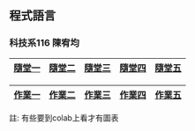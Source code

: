 <h2>程式語言</h2>
<h3>科技系116 陳宥均</h3>

[隨堂一](https://colab.research.google.com/drive/1WIf3NAWFF2J885JZGJI7uB9sDrPZsY2y?usp=sharing)|[隨堂二](https://colab.research.google.com/drive/1936PcKqxkLWqQtxS3L9PZP2vssJbIooS?usp=sharing)|[隨堂三](https://colab.research.google.com/drive/13HCKxbqC9qUN8SVi_057myNiEzZskbVi?usp=sharing)|[隨堂四](https://colab.research.google.com/drive/1KwNrVilCnHf9AcNV6-dd65SiZIcl1kN7?usp=sharing)|[隨堂五](https://colab.research.google.com/drive/1aV4a3cDY8q0Qn25Po5SokS1crxYKZUeC?usp=sharing)|
|:--:|:--:|:--:|:--:|:--:|

|[作業一](https://github.com/Neiouo/Eric/blob/main/%E7%A8%8B%E5%BC%8F%E8%AA%9E%E8%A8%80_%E4%BD%9C%E6%A5%AD%E4%BA%8C.ipynb) |[作業二](https://github.com/Neiouo/Eric/blob/main/%E7%A8%8B%E5%BC%8F%E8%AA%9E%E8%A8%80_%E4%BD%9C%E6%A5%AD%E4%BA%8C.ipynb)|[作業三](https://github.com/Neiouo/Eric/blob/main/%E7%A8%8B%E5%BC%8F%E8%AA%9E%E8%A8%80_%E4%BD%9C%E6%A5%AD%E4%B8%89.ipynb)|[作業四](https://colab.research.google.com/drive/1KwNrVilCnHf9AcNV6-dd65SiZIcl1kN7?usp=sharing)|[作業五](https://github.com/Neiouo/Eric/blob/main/%E7%A8%8B%E5%BC%8F%E8%AA%9E%E8%A8%80_%E4%BD%9C%E6%A5%AD%E4%BA%94.ipynb)|
|:--:|:--:|:--:|:--:|:--:|

註: 有些要到colab上看才有圖表
